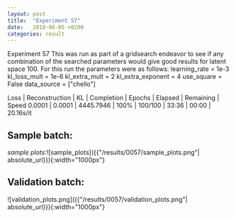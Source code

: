 ```yaml
---
layout: post
title:  "Experiment 57"
date:   2018-06-05 +0200
categories: result
---
```

Experiment 57
This was run as part of a gridsearch endeavor to see if any combination of the searched parameters would give good results for latent space 100.
For this run the parameters were as follows:
learning_rate = 1e-3
kl_loss_mult = 1e-6
kl_extra_mult = 2
kl_extra_exponent = 4
use_square = False
data_source = ["chello"]

Loss | Reconstruction | KL | Completion | Epochs | Elapsed | Remaining | Speed
0.0001 | 0.0001 | 4445.7946 | 100% | 100/100 | 33:36 | 00:00 | 20.16s/it



## **Sample batch**:

_sample plots_:![sample_plots]({{"/results/0057/sample_plots.png"| absolute_url}}){:width="1000px"}

## **Validation batch**:

![validation_plots.png]({{"/results/0057/validation_plots.png"| absolute_url}}){:width="1000px"}
